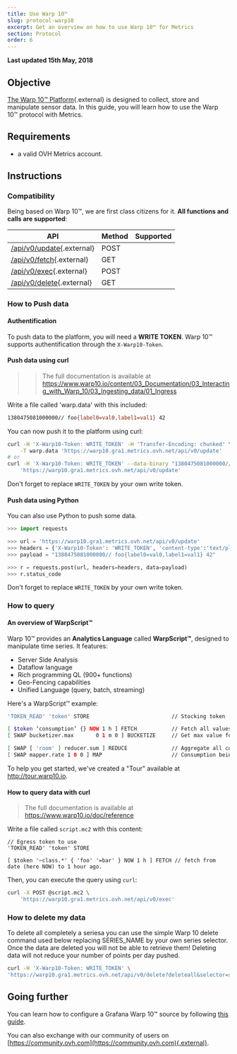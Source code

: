 ```yaml
---
title: Use Warp 10™
slug: protocol-warp10
excerpt: Get an overview on how to use Warp 10™ for Metrics
section: Protocol
order: 6
---
```

**Last updated 15th May, 2018**

## Objective

[The Warp 10™ Platform](https://warp10.io/){.external} is designed to collect, store and manipulate sensor data. In this guide, you will learn how to use the Warp 10™ protocol with Metrics.

## Requirements

- a valid OVH Metrics account.

## Instructions

### Compatibility

Being based on Warp 10™, we are first class citizens for it. **All functions and calls are supported**:

| API    | Method | Supported |
|--------|--------|-----------|
| [/api/v0/update](https://www.warp10.io/content/03_Documentation/03_Interacting_with_Warp_10/03_Ingesting_data/01_Ingress){.external} | POST   |  <i class="fas fa-check"></i> |
| [/api/v0/fetch](https://www.warp10.io/content/03_Documentation/03_Interacting_with_Warp_10/04_Fetching_data/01_Fetching_data){.external} | GET   |  <i class="fas fa-check"></i> |
| [/api/v0/exec](https://www.warp10.io/content/03_Documentation/03_Interacting_with_Warp_10/09_Analysing_data){.external}  | POST   |  <i class="fas fa-check"></i> |
| [/api/v0/delete](https://www.warp10.io/content/03_Documentation/03_Interacting_with_Warp_10/07_Deleting_data){.external}  | GET   |  <i class="fas fa-check"></i> |


### How to Push data

#### Authentification
To push data to the platform, you will need a **WRITE TOKEN**. Warp 10™ supports authentification through the `X-Warp10-Token`.

#### Push data using curl

> > The full documentation is available at https://www.warp10.io/content/03_Documentation/03_Interacting_with_Warp_10/03_Ingesting_data/01_Ingress

Write a file called 'warp.data' with this included:

```sh
1380475081000000// foo{label0=val0,label1=val1} 42
```

You can now push it to the platform using curl:

```sh
curl -H 'X-Warp10-Token: WRITE_TOKEN' -H 'Transfer-Encoding: chunked' \
    -T warp.data 'https://warp10.gra1.metrics.ovh.net/api/v0/update'
# or
curl -H 'X-Warp10-Token: WRITE_TOKEN' --data-binary "1380475081000000// foo{label0=val0,label1=val1} 42" \
    'https://warp10.gra1.metrics.ovh.net/api/v0/update'
```

Don't forget to replace `WRITE_TOKEN` by your own write token.

#### Push data using Python

You can also use Python to push some data.

```Python
>>> import requests

>>> url = 'https://warp10.gra1.metrics.ovh.net/api/v0/update'
>>> headers = {'X-Warp10-Token': 'WRITE_TOKEN', 'content-type':'text/plain'}
>>> payload = "1380475081000000// foo{label0=val0,label1=val1} 42"

>>> r = requests.post(url, headers=headers, data=payload)
>>> r.status_code
```

Don't forget to replace `WRITE_TOKEN` by your own write token.

### How to query
#### An overview of WarpScript™

Warp 10™ provides an **Analytics Language** called **WarpScript™**, designed to manipulate time series. It features:

- Server Side Analysis
- Dataflow language
- Rich programming QL (900+ functions)
- Geo-Fencing capabilities
- Unified Language (query, batch, streaming)

Here's a WarpScript™ example:

```sh
'TOKEN_READ' 'token' STORE                          // Stocking token

[ $token ‘consumption’ {} NOW 1 h ] FETCH           // Fetch all values from now to 1 hour ago
[ SWAP bucketizer.max       0 1 m 0 ] BUCKETIZE     // Get max value for each minute

[ SWAP [ 'room' ] reducer.sum ] REDUCE              // Aggregate all consumptions by room
[ SWAP mapper.rate 1 0 0 ] MAP                      // Consumption being a counter, compute the rate 
```

To help you get started, we've created a "Tour" available at http://tour.warp10.io.

#### How to query data with curl

> The full documentation is available at https://www.warp10.io/doc/reference

Write a file called `script.mc2` with this content:

```warpscript
// Egress token to use
'TOKEN_READ' 'token' STORE

[ $token '~class.*' { 'foo' '=bar' } NOW 1 h ] FETCH // fetch from date (here NOW) to 1 hour ago.
```

Then, you can execute the query using `curl`:

```sh
curl -X POST @script.mc2 \
    'https://warp10.gra1.metrics.ovh.net/api/v0/exec'
```

### How to delete my data

To delete all completely a seriesa you can use the simple Warp 10 delete command  used below replacing SERIES_NAME by your own series selector. Once the data are deleted you will not be able to retrieve them! Deleting data will not reduce your number of points per day pushed. 

```sh
curl -H 'X-Warp10-Token: WRITE_TOKEN' \
'https://warp10.gra1.metrics.ovh.net/api/v0/delete?deleteall&selector=sys.cpu.nice\{\}'
```

## Going further

You can learn how to configure a Grafana Warp 10™ source by following [this guide](../start-grafana).

You can also exchange with our community of users on [https://community.ovh.com](https://community.ovh.com){.external}.
